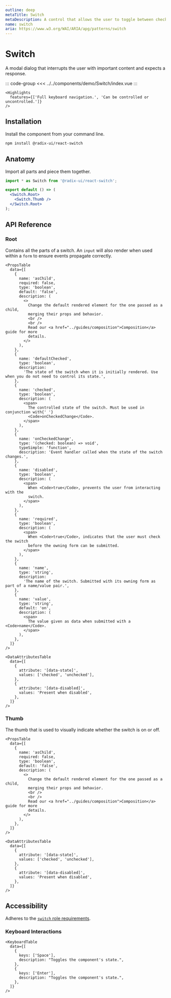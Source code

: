 ```yaml
---
outline: deep
metaTitle: Switch
metaDescription: A control that allows the user to toggle between checked and not checked.
name: switch
aria: https://www.w3.org/WAI/ARIA/apg/patterns/switch
---
```


<script setup>
import Description from '../../components/Description.vue'
import HeroContainer from '../../components/HeroContainer.vue'
import DemoSwitch from '../../components/demo/Switch/index.vue'
import HeroCodeGroup from '../../components/HeroCodeGroup.vue'
</script>

# Switch

<Description>
A modal dialog that interrupts the user with important content and expects a
response.
</Description>

<HeroContainer>
<DemoSwitch />
</HeroContainer>

::: code-group
<<< ../../components/demo/Switch/index.vue
:::
```
<Highlights
  features={['Full keyboard navigation.', 'Can be controlled or uncontrolled.']}
/>
```
## Installation

Install the component from your command line.

```bash
npm install @radix-ui/react-switch
```

## Anatomy

Import all parts and piece them together.

```jsx
import * as Switch from '@radix-ui/react-switch';

export default () => (
  <Switch.Root>
    <Switch.Thumb />
  </Switch.Root>
);
```

## API Reference

### Root

Contains all the parts of a switch. An `input` will also render when used within a `form` to ensure events propagate correctly.
```
<PropsTable
  data={[
    {
      name: 'asChild',
      required: false,
      type: 'boolean',
      default: 'false',
      description: (
        <>
          Change the default rendered element for the one passed as a child,
          merging their props and behavior.
          <br />
          <br />
          Read our <a href="../guides/composition">Composition</a> guide for more
          details.
        </>
      ),
    },
    {
      name: 'defaultChecked',
      type: 'boolean',
      description:
        'The state of the switch when it is initially rendered. Use when you do not need to control its state.',
    },
    {
      name: 'checked',
      type: 'boolean',
      description: (
        <span>
          The controlled state of the switch. Must be used in conjunction with{' '}
          <Code>onCheckedChange</Code>.
        </span>
      ),
    },
    {
      name: 'onCheckedChange',
      type: '(checked: boolean) => void',
      typeSimple: 'function',
      description: 'Event handler called when the state of the switch changes.',
    },
    {
      name: 'disabled',
      type: 'boolean',
      description: (
        <span>
          When <Code>true</Code>, prevents the user from interacting with the
          switch.
        </span>
      ),
    },
    {
      name: 'required',
      type: 'boolean',
      description: (
        <span>
          When <Code>true</Code>, indicates that the user must check the switch
          before the owning form can be submitted.
        </span>
      ),
    },
    {
      name: 'name',
      type: 'string',
      description:
        'The name of the switch. Submitted with its owning form as part of a name/value pair.',
    },
    {
      name: 'value',
      type: 'string',
      default: 'on',
      description: (
        <span>
          The value given as data when submitted with a <Code>name</Code>.
        </span>
      ),
    },
  ]}
/>

<DataAttributesTable
  data={[
    {
      attribute: '[data-state]',
      values: ['checked', 'unchecked'],
    },
    {
      attribute: '[data-disabled]',
      values: 'Present when disabled',
    },
  ]}
/>
```
### Thumb

The thumb that is used to visually indicate whether the switch is on or off.
```
<PropsTable
  data={[
    {
      name: 'asChild',
      required: false,
      type: 'boolean',
      default: 'false',
      description: (
        <>
          Change the default rendered element for the one passed as a child,
          merging their props and behavior.
          <br />
          <br />
          Read our <a href="../guides/composition">Composition</a> guide for more
          details.
        </>
      ),
    },
  ]}
/>

<DataAttributesTable
  data={[
    {
      attribute: '[data-state]',
      values: ['checked', 'unchecked'],
    },
    {
      attribute: '[data-disabled]',
      values: 'Present when disabled',
    },
  ]}
/>
```
## Accessibility

Adheres to the [`switch` role requirements](https://www.w3.org/WAI/ARIA/apg/patterns/switch).

### Keyboard Interactions
```
<KeyboardTable
  data={[
    {
      keys: ['Space'],
      description: "Toggles the component's state.",
    },
    {
      keys: ['Enter'],
      description: "Toggles the component's state.",
    },
  ]}
/>
```